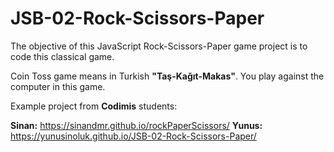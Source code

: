 # JSB-02-Rock-Scissors-Paper

The objective of this JavaScript Rock-Scissors-Paper game project is to code this classical game.

Coin Toss game means in Turkish **"Taş-Kağıt-Makas"**. You play against the computer in this game.

Example project from **Codimis** students:

**Sinan:** https://sinandmr.github.io/rockPaperScissors/
**Yunus:** https://yunusinoluk.github.io/JSB-02-Rock-Scissors-Paper/